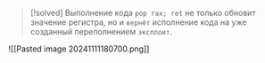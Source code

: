 
> [!solved] 
> Выполнение кода `pop rax; ret` не только обновит значение регистра, но и `вернёт` исполнение кода на уже созданный переполнением `эксплоит`.

![[Pasted image 20241111180700.png]]

